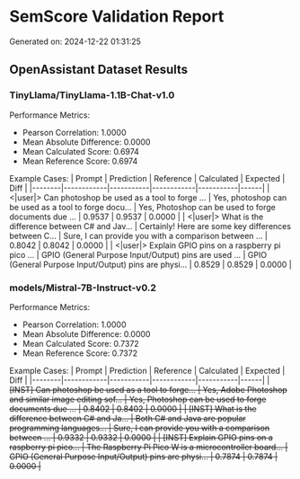 
# SemScore Validation Report
Generated on: 2024-12-22 01:31:25

## OpenAssistant Dataset Results

### TinyLlama/TinyLlama-1.1B-Chat-v1.0


Performance Metrics:
- Pearson Correlation: 1.0000
- Mean Absolute Difference: 0.0000
- Mean Calculated Score: 0.6974
- Mean Reference Score: 0.6974

Example Cases:
| Prompt | Prediction | Reference | Calculated | Expected | Diff |
|--------|------------|-----------|------------|-----------|------|
| <|user|> Can photoshop be used as a tool to forge ... | Yes, photoshop can be used as a tool to forge docu... | Yes, Photoshop can be used to forge documents due ... | 0.9537 | 0.9537 | 0.0000 |
| <|user|> What is the difference between C# and Jav... | Certainly! Here are some key differences between C... | Sure, I can provide you with a comparison between ... | 0.8042 | 0.8042 | 0.0000 |
| <|user|> Explain GPIO pins on a raspberry pi pico ... | GPIO (General Purpose Input/Output) pins are used ... | GPIO (General Purpose Input/Output) pins are physi... | 0.8529 | 0.8529 | 0.0000 |

### models/Mistral-7B-Instruct-v0.2


Performance Metrics:
- Pearson Correlation: 1.0000
- Mean Absolute Difference: 0.0000
- Mean Calculated Score: 0.7372
- Mean Reference Score: 0.7372

Example Cases:
| Prompt | Prediction | Reference | Calculated | Expected | Diff |
|--------|------------|-----------|------------|-----------|------|
| <s>[INST] Can photoshop be used as a tool to forge... | Yes, Adobe Photoshop and similar image editing sof... | Yes, Photoshop can be used to forge documents due ... | 0.8402 | 0.8402 | 0.0000 |
| <s>[INST] What is the difference between C# and Ja... | Both C# and Java are popular programming languages... | Sure, I can provide you with a comparison between ... | 0.9332 | 0.9332 | 0.0000 |
| <s>[INST] Explain GPIO pins on a raspberry pi pico... | The Raspberry Pi Pico W is a microcontroller board... | GPIO (General Purpose Input/Output) pins are physi... | 0.7874 | 0.7874 | 0.0000 |
